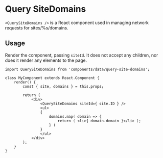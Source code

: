 Query SiteDomains
===========================

`<QuerySiteDomains />` is a React component used in managing network requests for sites/%s/domains.

## Usage

Render the component, passing `siteId`. It does not accept any children, nor does it render any elements to the page.

```es6
import QuerySiteDomains from 'components/data/query-site-domains';

class MyComponent extends React.Component {
	render() {
		const { site, domains } = this.props;

		return (
			<div>
				<QuerySiteDomains siteId={ site.ID } />
				<ul>
				{
					domains.map( domain => {
						return ( <li>{ domain.domain }</li> );
					} )
				}
				</ul>
			</div>
		);
	}
}
```

